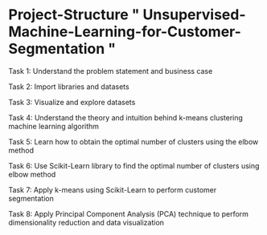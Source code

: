 # Project-Structure " Unsupervised-Machine-Learning-for-Customer-Segmentation "
Task 1: Understand the problem statement and business case

Task 2: Import libraries and datasets 

Task 3: Visualize and explore datasets  

Task 4: Understand the theory and intuition behind k-means clustering machine learning algorithm 

Task 5: Learn how to obtain the optimal number of clusters using the elbow method  

Task 6: Use Scikit-Learn library to find the optimal number of clusters using elbow method  

Task 7: Apply k-means using Scikit-Learn to perform customer segmentation  

Task 8: Apply Principal Component Analysis (PCA) technique to perform dimensionality reduction and data visualization
